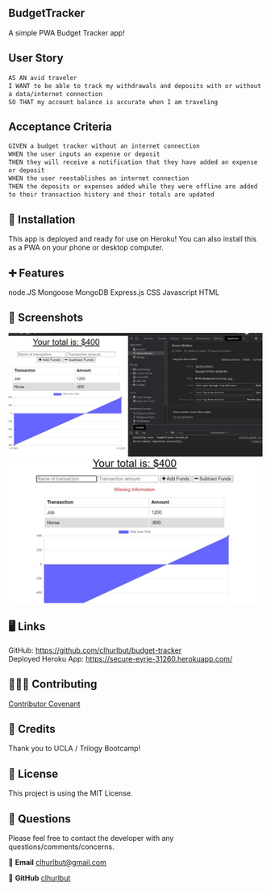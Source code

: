 ## BudgetTracker
A simple PWA Budget Tracker app!

## User Story 
```
AS AN avid traveler
I WANT to be able to track my withdrawals and deposits with or without a data/internet connection
SO THAT my account balance is accurate when I am traveling 
```
## Acceptance Criteria
```
GIVEN a budget tracker without an internet connection
WHEN the user inputs an expense or deposit
THEN they will receive a notification that they have added an expense or deposit
WHEN the user reestablishes an internet connection
THEN the deposits or expenses added while they were offline are added to their transaction history and their totals are updated
```

  ## 💽 Installation
   This app is deployed and ready for use on Heroku! You can also install this as a PWA on your phone or desktop computer. 

  ## ➕ Features
   node.JS Mongoose MongoDB Express.js CSS Javascript HTML  

  ## 💾 Screenshots
  ![Screenshot of App 4](./assets/module19test.jpg)
  ![Screenshot of App](./assets/module19test2.jpg)
 
 ## 🖥️ Links 
GitHub: https://github.com/clhurlbut/budget-tracker <br>
Deployed Heroku App: https://secure-eyrie-31260.herokuapp.com/

  ## 🧑‍🤝‍🧑 Contributing
   [Contributor Covenant](https://www.contributor-covenant.org/)

  ## 💖 Credits
   Thank you to UCLA / Trilogy Bootcamp!

  ## 📒 License 
   This project is using the MIT License. 

  ## 🙋 Questions 
   Please feel free to contact the developer with any questions/comments/concerns. 
   
   📧 **Email**
   <clhurlbut@gmail.com>
   
   🔗 **GitHub** 
   [clhurlbut](https://github.com/clhurlbut)


